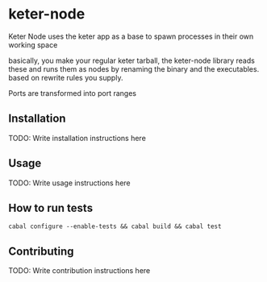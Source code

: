 # keter-node

Keter Node uses the keter app as a base to spawn processes in their own working space

basically, you make your regular keter tarball, the keter-node library reads these and runs them as nodes
by renaming the binary and the executables. based on rewrite rules you supply.

Ports are transformed into port ranges

## Installation

TODO: Write installation instructions here

## Usage

TODO: Write usage instructions here

## How to run tests

```
cabal configure --enable-tests && cabal build && cabal test
```

## Contributing

TODO: Write contribution instructions here
